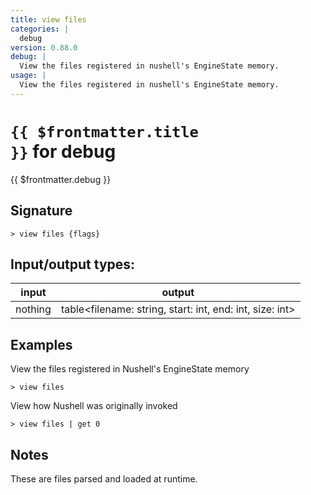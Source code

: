 ```yaml
---
title: view files
categories: |
  debug
version: 0.88.0
debug: |
  View the files registered in nushell's EngineState memory.
usage: |
  View the files registered in nushell's EngineState memory.
---
```

<!-- This file is automatically generated. Please edit the command in https://github.com/nushell/nushell instead. -->

# <code>{{ $frontmatter.title }}</code> for debug

<div class='command-title'>{{ $frontmatter.debug }}</div>

## Signature

```> view files {flags} ```


## Input/output types:

| input   | output                                                   |
| ------- | -------------------------------------------------------- |
| nothing | table\<filename: string, start: int, end: int, size: int\> |

## Examples

View the files registered in Nushell's EngineState memory
```nu
> view files

```

View how Nushell was originally invoked
```nu
> view files | get 0

```

## Notes
These are files parsed and loaded at runtime.